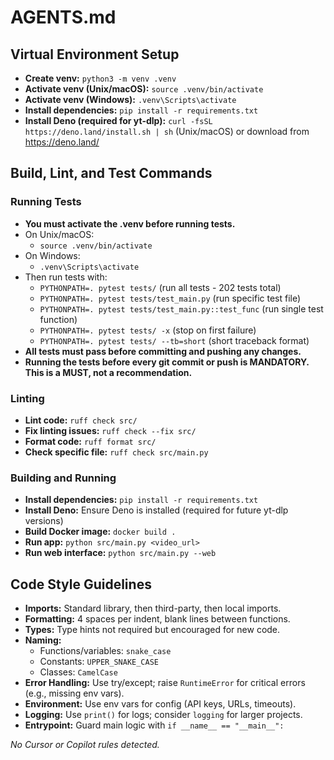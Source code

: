 # AGENTS.md

## Virtual Environment Setup
- **Create venv:** `python3 -m venv .venv`
- **Activate venv (Unix/macOS):** `source .venv/bin/activate`
- **Activate venv (Windows):** `.venv\Scripts\activate`
- **Install dependencies:** `pip install -r requirements.txt`
- **Install Deno (required for yt-dlp):** `curl -fsSL https://deno.land/install.sh | sh` (Unix/macOS) or download from https://deno.land/

## Build, Lint, and Test Commands

### Running Tests
- **You must activate the .venv before running tests.**
- On Unix/macOS:
  - `source .venv/bin/activate`
- On Windows:
  - `.venv\Scripts\activate`
- Then run tests with:
  - `PYTHONPATH=. pytest tests/` (run all tests - 202 tests total)
  - `PYTHONPATH=. pytest tests/test_main.py` (run specific test file)
  - `PYTHONPATH=. pytest tests/test_main.py::test_func` (run single test function)
  - `PYTHONPATH=. pytest tests/ -x` (stop on first failure)
  - `PYTHONPATH=. pytest tests/ --tb=short` (short traceback format)
- **All tests must pass before committing and pushing any changes.**
- **Running the tests before every git commit or push is MANDATORY. This is a MUST, not a recommendation.**

### Linting
- **Lint code:** `ruff check src/`
- **Fix linting issues:** `ruff check --fix src/`
- **Format code:** `ruff format src/`
- **Check specific file:** `ruff check src/main.py`

### Building and Running
- **Install dependencies:** `pip install -r requirements.txt`
- **Install Deno:** Ensure Deno is installed (required for future yt-dlp versions)
- **Build Docker image:** `docker build .`
- **Run app:** `python src/main.py <video_url>`
- **Run web interface:** `python src/main.py --web`

## Code Style Guidelines
- **Imports:** Standard library, then third-party, then local imports.
- **Formatting:** 4 spaces per indent, blank lines between functions.
- **Types:** Type hints not required but encouraged for new code.
- **Naming:**
  - Functions/variables: `snake_case`
  - Constants: `UPPER_SNAKE_CASE`
  - Classes: `CamelCase`
- **Error Handling:** Use try/except; raise `RuntimeError` for critical errors (e.g., missing env vars).
- **Environment:** Use env vars for config (API keys, URLs, timeouts).
- **Logging:** Use `print()` for logs; consider `logging` for larger projects.
- **Entrypoint:** Guard main logic with `if __name__ == "__main__":`

_No Cursor or Copilot rules detected._
